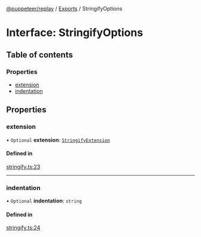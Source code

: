 [@puppeteer/replay](../README.md) / [Exports](../modules.md) / StringifyOptions

# Interface: StringifyOptions

## Table of contents

### Properties

- [extension](StringifyOptions.md#extension)
- [indentation](StringifyOptions.md#indentation)

## Properties

### extension

• `Optional` **extension**: [`StringifyExtension`](StringifyExtension.md)

#### Defined in

[stringify.ts:23](https://github.com/puppeteer/replay/blob/5cee7ef/src/stringify.ts#L23)

___

### indentation

• `Optional` **indentation**: `string`

#### Defined in

[stringify.ts:24](https://github.com/puppeteer/replay/blob/5cee7ef/src/stringify.ts#L24)
